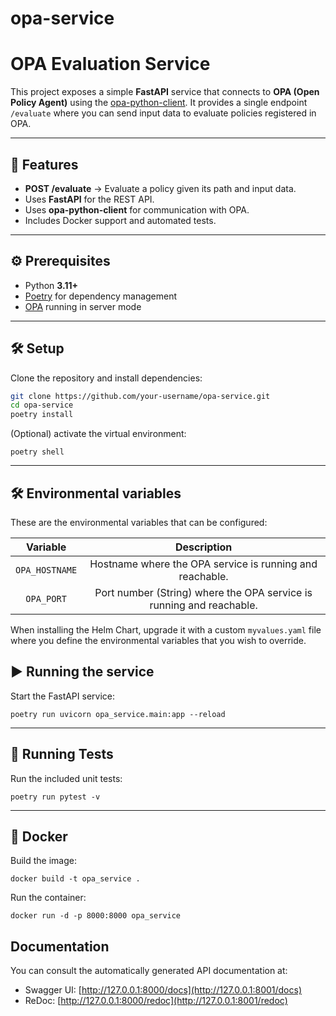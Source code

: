 # opa-service

# OPA Evaluation Service

This project exposes a simple **FastAPI** service that connects to **OPA (Open Policy Agent)** using the [opa-python-client](https://pypi.org/project/opa-python-client/).
It provides a single endpoint `/evaluate` where you can send input data to evaluate policies registered in OPA.

---

## 🚀 Features

- **POST /evaluate** → Evaluate a policy given its path and input data.
- Uses **FastAPI** for the REST API.
- Uses **opa-python-client** for communication with OPA.
- Includes Docker support and automated tests.

---

## ⚙️ Prerequisites

- Python **3.11+**
- [Poetry](https://python-poetry.org/) for dependency management
- [OPA](https://www.openpolicyagent.org/docs/latest/#running-opa) running in server mode

---

## 🛠️ Setup

Clone the repository and install dependencies:

```bash
git clone https://github.com/your-username/opa-service.git
cd opa-service
poetry install
```

(Optional) activate the virtual environment:

`poetry shell`

---

## 🛠️ Environmental variables

These are the environmental variables that can be configured:

| **Variable** |                        **Description**                        |
| :----------------: | :------------------------------------------------------------------: |
|  `OPA_HOSTNAME`  |       Hostname where the OPA service is running and reachable.       |
|    `OPA_PORT`    | Port number (String) where the OPA service is running and reachable. |

When installing the Helm Chart, upgrade it with a custom `myvalues.yaml` file where you define the environmental variables that you wish to override.

## ▶️ Running the service

Start the FastAPI service:

`poetry run uvicorn opa_service.main:app --reload`

---

## 🧪 Running Tests

Run the included unit tests:

`poetry run pytest -v `

---

## 🐳 Docker

Build the image:

`docker build -t opa_service . `

Run the container:

`docker run -d -p 8000:8000 opa_service`

## Documentation

You can consult the automatically generated API documentation at:

* Swagger UI: [http://127.0.0.1:8000/docs](http://127.0.0.1:8001/docs)
* ReDoc: [http://127.0.0.1:8000/redoc](http://127.0.0.1:8001/redoc)
